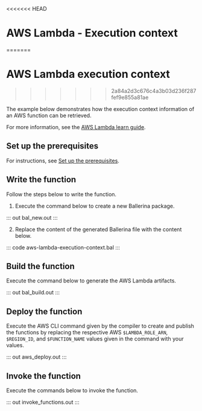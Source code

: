 <<<<<<< HEAD
# AWS Lambda - Execution context
=======
# AWS Lambda execution context
>>>>>>> 2a84a2d3c676c4a3b03d236f287fef9e855a81ae

The example below demonstrates how the execution context information of an AWS function can be retrieved.

For more information, see the [AWS Lambda learn guide](https://ballerina.io/learn/run-in-the-cloud/function-as-a-service/aws-lambda/).

## Set up the prerequisites

For instructions, see [Set up the prerequisites](https://ballerina.io/learn/run-in-the-cloud/function-as-a-service/aws-lambda/#set-up-the-prerequisites).

## Write the function

Follow the steps below to write the function.

1. Execute the command below to create a new Ballerina package.

::: out bal_new.out :::

2. Replace the content of the generated Ballerina file with the content below.

::: code aws-lambda-execution-context.bal :::

## Build the function

Execute the command below to generate the AWS Lambda artifacts.

::: out bal_build.out :::

## Deploy the function

Execute the AWS CLI command given by the compiler to create and publish the functions by replacing the respective AWS `$LAMBDA_ROLE_ARN`, `$REGION_ID`, and `$FUNCTION_NAME` values given in the command with your values. 

::: out aws_deploy.out :::

## Invoke the function

Execute the commands below to invoke the function.

::: out invoke_functions.out :::
